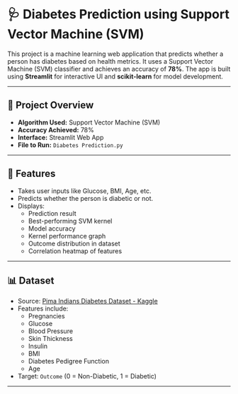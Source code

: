 # 🩺 Diabetes Prediction using Support Vector Machine (SVM)

This project is a machine learning web application that predicts whether a person has diabetes based on health metrics. It uses a Support Vector Machine (SVM) classifier and achieves an accuracy of **78%**. The app is built using **Streamlit** for interactive UI and **scikit-learn** for model development.

---

## 📌 Project Overview

- **Algorithm Used:** Support Vector Machine (SVM)
- **Accuracy Achieved:** 78%
- **Interface:** Streamlit Web App
- **File to Run:** `Diabetes Prediction.py`

---

## 📂 Features

- Takes user inputs like Glucose, BMI, Age, etc.
- Predicts whether the person is diabetic or not.
- Displays:
  - Prediction result
  - Best-performing SVM kernel
  - Model accuracy
  - Kernel performance graph
  - Outcome distribution in dataset
  - Correlation heatmap of features

---

## 📊 Dataset

- Source: [Pima Indians Diabetes Dataset - Kaggle](https://www.kaggle.com/datasets/uciml/pima-indians-diabetes-database)
- Features include:
  - Pregnancies
  - Glucose
  - Blood Pressure
  - Skin Thickness
  - Insulin
  - BMI
  - Diabetes Pedigree Function
  - Age
- Target: `Outcome` (0 = Non-Diabetic, 1 = Diabetic)

---


